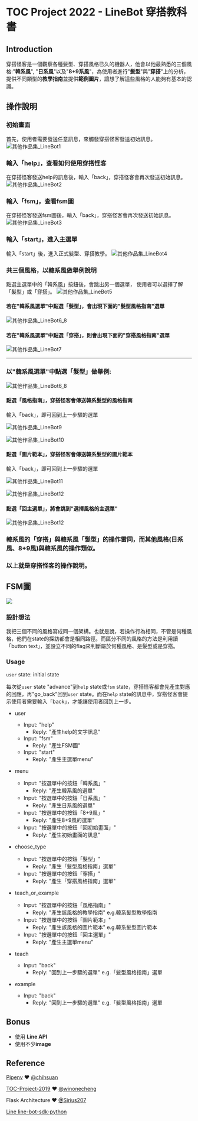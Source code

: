 # TOC Project 2022 - LineBot 穿搭教科書
## Introduction
穿搭怪客是一個觀察各種髮型、穿搭風格已久的機器人，他會以他最熟悉的三個風格:"**韓系風**", "**日系風**"以及"**8+9系風**"，為使用者進行"**髮型**"與"**穿搭**"上的分析，提供不同類型的**教學指南**並提供**範例圖片**，讓想了解這些風格的人能夠有基本的認識。


## 操作說明

### 初始畫面
首先，使用者需要發送任意訊息，來觸發穿搭怪客發送初始訊息。
![其他作品集_LineBot1](https://github.com/CrocoWilly/Line_Bot/assets/83399014/4231f325-ef47-473e-acf5-2c3863ef7294)

### 輸入「help」，查看如何使用穿搭怪客
在穿搭怪客發送help的訊息後，輸入「back」，穿搭怪客會再次發送初始訊息。
![其他作品集_LineBot2](https://github.com/CrocoWilly/Line_Bot/assets/83399014/b7a3e757-484a-471f-92d4-1b01dae738ba)


### 輸入「fsm」，查看fsm圖
在穿搭怪客發送fsm圖後，輸入「back」，穿搭怪客會再次發送初始訊息。
![其他作品集_LineBot3](https://github.com/CrocoWilly/Line_Bot/assets/83399014/75294bb0-4f79-4bd7-9723-74c6b7d84dbf)



### 輸入「start」，進入主選單
輸入「start」後，進入正式髮型、穿搭教學。
![其他作品集_LineBot4](https://github.com/CrocoWilly/Line_Bot/assets/83399014/595090b2-824b-47e4-9228-6a2e9fcbc072)



### 共三個風格，以韓系風做舉例說明
點選主選單中的「韓系風」按鈕後，會跳出另一個選單，
使用者可以選擇了解「髮型」或「穿搭」。
![其他作品集_LineBot5](https://github.com/CrocoWilly/Line_Bot/assets/83399014/5ead5967-965e-4e31-a059-7b0b0019a97b)



#### 若在"韓系風選單"中點選「髮型」，會出現下面的"髮型風格指南"選單
![其他作品集_LineBot6_8](https://github.com/CrocoWilly/Line_Bot/assets/83399014/e2e4c509-7f66-42cd-a746-9172b21b8bd3)



#### 若在"韓系風選單"中點選「穿搭」，則會出現下面的"穿搭風格指南"選單
![其他作品集_LineBot7](https://github.com/CrocoWilly/Line_Bot/assets/83399014/9d2f5c75-b7f9-4740-a65e-5080e196d018)


------------------------------------------------------------------------

### 以"韓系風選單"中點選「髮型」做舉例:
![其他作品集_LineBot6_8](https://github.com/CrocoWilly/Line_Bot/assets/83399014/f76a1a37-7159-4be6-b277-6312d1585f45)


#### 點選「風格指南」，穿搭怪客會傳送韓系髮型的風格指南
輸入「back」，即可回到上一步驟的選單

![其他作品集_LineBot9](https://github.com/CrocoWilly/Line_Bot/assets/83399014/2d9d4854-f5dd-41ca-b1de-f4012c9457f8)

![其他作品集_LineBot10](https://github.com/CrocoWilly/Line_Bot/assets/83399014/ccac5122-c834-41d3-aa3c-18735e65de09)



#### 點選「圖片範本」，穿搭怪客會傳送韓系髮型的圖片範本
輸入「back」，即可回到上一步驟的選單

![其他作品集_LineBot11](https://github.com/CrocoWilly/Line_Bot/assets/83399014/d36e5e21-eeed-4136-8a4f-c359aac09335)

![其他作品集_LineBot12](https://github.com/CrocoWilly/Line_Bot/assets/83399014/84cde1a3-a583-4196-9e9a-e8f96afbf6c7)


#### 點選「回主選單」，將會跳到"選擇風格的主選單"
![其他作品集_LineBot12](https://github.com/CrocoWilly/Line_Bot/assets/83399014/e85b2a69-f13f-4d33-9248-e97281ad2ab0)



### 韓系風的「穿搭」與韓系風「髮型」的操作雷同，而其他風格(日系風、8+9風)與韓系風的操作類似。
### 以上就是穿搭怪客的操作說明。



## FSM圖
![](https://i.imgur.com/w89wgks.png)



### 設計想法
我把三個不同的風格寫成同一個架構。也就是說，若操作行為相同，不管是何種風格，他們在state的探訪都會是相同路徑。而區分不同的風格的方法是利用讀「button text」，並設立不同的flag來判斷屬於何種風格、是髮型或是穿搭。

### Usage
`user` state: initial state

每次從`user` state "advance"到`help` state或`fsm` state，穿搭怪客都會先產生對應的回應，再"go_back"回到`user` state。而在`help` state的訊息中，穿搭怪客會提示使用者需要輸入「back」，才能讓使用者回到上一步。


* user
	* Input: "help"
		* Reply: "產生help的文字訊息"
	* Input: "fsm"
		* Reply: "產生FSM圖"
    * Input: "start"
        * Reply: "產生主選單menu"
         
* menu 
    * Input: "按選單中的按鈕「韓系風」"
        * Reply: "產生韓系風的選單"
    * Input: "按選單中的按鈕「日系風」"
        * Reply: "產生日系風的選單"
    * Input: "按選單中的按鈕「8+9風」"
        * Reply: "產生8+9風的選單"
    * Input: "按選單中的按鈕「回初始畫面」"
        * Reply: "產生初始畫面的訊息"
        
* choose_type
    * Input: "按選單中的按鈕「髮型」"
        * Reply: "產生「髮型風格指南」選單"
    * Input: "按選單中的按鈕「穿搭」"
        * Reply: "產生「穿搭風格指南」選單"
        
* teach_or_example
    * Input: "按選單中的按鈕「風格指南」"
        * Reply: "產生該風格的教學指南"  e.g.韓系髮型教學指南
    * Input: "按選單中的按鈕「圖片範本」"
        * Reply: "產生該風格的圖片範本"  e.g.韓系髮型圖片範本
    * Input: "按選單中的按鈕「回主選單」"
        * Reply: "產生主選單menu"
        
* teach
    * Input: "back"
        * Reply: "回到上一步驟的選單" e.g.「髮型風格指南」選單

* example
    * Input: "back"
        * Reply: "回到上一步驟的選單" e.g.「髮型風格指南」選單

## Bonus 
- 使用 **Line API**
- 使用不少**image**


## Reference
[Pipenv](https://medium.com/@chihsuan/pipenv-更簡單-更快速的-python-套件管理工具-135a47e504f4) ❤️ [@chihsuan](https://github.com/chihsuan)

[TOC-Project-2019](https://github.com/winonecheng/TOC-Project-2019) ❤️ [@winonecheng](https://github.com/winonecheng)

Flask Architecture ❤️ [@Sirius207](https://github.com/Sirius207)

[Line line-bot-sdk-python](https://github.com/line/line-bot-sdk-python/tree/master/examples/flask-echo)
